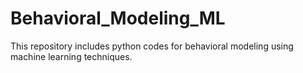# Behavioral_Modeling_ML
This repository includes python codes for behavioral modeling using machine learning techniques.
